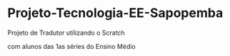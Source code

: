 # Projeto-Tecnologia-EE-Sapopemba

Projeto de Tradutor utilizando o Scratch

com alunos das 1as séries do Ensino Médio
